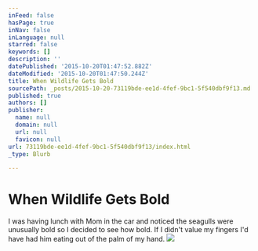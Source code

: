```yaml
---
inFeed: false
hasPage: true
inNav: false
inLanguage: null
starred: false
keywords: []
description: ''
datePublished: '2015-10-20T01:47:52.882Z'
dateModified: '2015-10-20T01:47:50.244Z'
title: When Wildlife Gets Bold
sourcePath: _posts/2015-10-20-73119bde-ee1d-4fef-9bc1-5f540dbf9f13.md
published: true
authors: []
publisher:
  name: null
  domain: null
  url: null
  favicon: null
url: 73119bde-ee1d-4fef-9bc1-5f540dbf9f13/index.html
_type: Blurb

---
```

# When Wildlife Gets Bold

I was having lunch with Mom in the car and noticed the seagulls were unusually bold so I decided to see how bold. If I didn't value my fingers I'd have had him eating out of the palm of my hand.
![](https://the-grid-user-content.s3-us-west-2.amazonaws.com/335effe7-d706-4ff4-8f42-64b116307546.jpg)